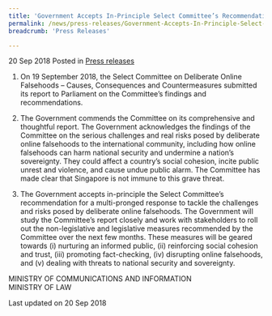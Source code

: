 ```yaml
---
title: 'Government Accepts In-Principle Select Committee’s Recommendation For Multi-Pronged Response To Tackle Deliberate Online Falsehoods'
permalink: /news/press-releases/Government-Accepts-In-Principle-Select-Committee-Recommendation-For-Multi-Pronged-Response-To-Tackle-Deliberate-Online-Falsehoods
breadcrumb: 'Press Releases'

---
```




20 Sep 2018 Posted in [Press releases](/news/press-releases)

1. On 19 September 2018, the Select Committee on Deliberate Online Falsehoods – Causes, Consequences and Countermeasures submitted its report to Parliament on the Committee’s findings and recommendations.

2. The Government commends the Committee on its comprehensive and thoughtful report. The Government acknowledges the findings of the Committee on the serious challenges and real risks posed by deliberate online falsehoods to the international community, including how online falsehoods can harm national security and undermine a nation’s sovereignty. They could affect a country’s social cohesion, incite public unrest and violence, and cause undue public alarm. The Committee has made clear that Singapore is not immune to this grave threat.

3. The Government accepts in-principle the Select Committee’s recommendation for a multi-pronged response to tackle the challenges and risks posed by deliberate online falsehoods. The Government will study the Committee’s report closely and work with stakeholders to roll out the non-legislative and legislative measures recommended by the Committee over the next few months. These measures will be geared towards (i) nurturing an informed public, (ii) reinforcing social cohesion and trust, (iii) promoting fact-checking, (iv) disrupting online falsehoods, and (v) dealing with threats to national security and sovereignty.

 
MINISTRY OF COMMUNICATIONS AND INFORMATION  
MINISTRY OF LAW

<p class="right-side-updated">Last updated on 20 Sep 2018</p> 
